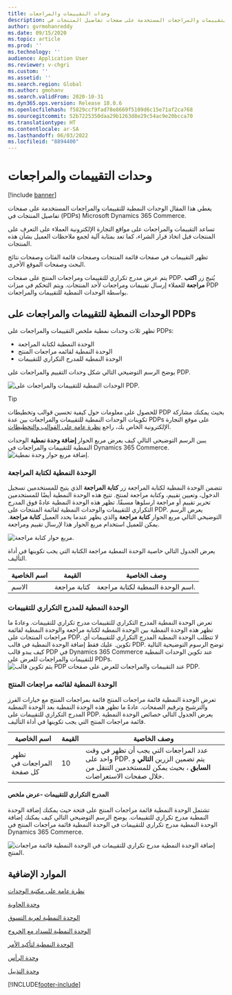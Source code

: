 ```yaml
---
title: وحدات التقييمات والمراجعات
description: يغطي هذا المقال الوحدات النمطية للتقييمات والمراجعات المستخدمة على صفحات تفاصيل المنتجات في Microsoft Dynamics 365 Commerce.
author: gvrmohanreddy
ms.date: 09/15/2020
ms.topic: article
ms.prod: ''
ms.technology: ''
audience: Application User
ms.reviewer: v-chgri
ms.custom: ''
ms.assetid: ''
ms.search.region: Global
ms.author: gmohanv
ms.search.validFrom: 2020-10-31
ms.dyn365.ops.version: Release 10.0.6
ms.openlocfilehash: f5829ccf9fad78e8669f5109d6c15e71af2ca768
ms.sourcegitcommit: 52b7225350daa29b1263d8e29c54ac9e20bcca70
ms.translationtype: HT
ms.contentlocale: ar-SA
ms.lasthandoff: 06/03/2022
ms.locfileid: "8894400"
---
```

# <a name="ratings-and-reviews-modules"></a>وحدات التقييمات والمراجعات

[!include [banner](includes/banner.md)]

يغطي هذا المقال الوحدات النمطية للتقييمات والمراجعات المستخدمة على صفحات تفاصيل المنتجات في (PDPs) Microsoft Dynamics 365 Commerce.

تساعد التقييمات والمراجعات على مواقع التجارة الإلكترونية العملاء على التعرف على المنتجات قبل اتخاذ قرار الشراء، كما تعد بمثابة آلية لجمع ملاحظات العميل‬ بشأن هذه المنتجات. 

تظهر التقييمات في صفحات قائمة المنتجات وصفحات قائمة الفئات وصفحات نتائج البحث وصفحات الموقع الأخرى. 

يتم عرض مدرج تكراري للتقييمات ومراجعات المنتج على صفحات PDP. يُتيح زر **اكتب مراجعة** للعملاء إرسال تقييمات ومراجعات لأحد المنتجات. ويتم التحكم في ميزات PDP بواسطة ‏‫الوحدات النمطية للتقييمات والمراجعات‬.

## <a name="ratings-and-reviews-modules-on-pdps"></a>الوحدات النمطية للتقييمات والمراجعات على PDPs 

تظهر ثلاث وحدات نمطية ملخص التقييمات والمراجعات على PDPs:
- الوحدة النمطية لكتابة المراجعة
- الوحدة النمطية لقائمه مراجعات المنتج
- الوحدة النمطية للمدرج التكراري للتقييمات
 
يوضح الرسم التوضيحي التالي شكل وحدات التقييم والمراجعات على PDP.

![الوحدات النمطية للتقييمات والمراجعات على PDP.](media/rnr-eCommerce-pdp-reviews-modules_design.png)

> [!TIP] 
> للحصول على معلومات حول كيفية تحسين قوالب وتخطيطات PDP بحيث يمكنك مشاركة تكوينات الوحدات النمطية للتقييمات والمراجعات بين عدة PDPs على موقع التجارة الإلكترونية الخاص بك، راجع [نظرة عامة على القوالب والتخطيطات](templates-layouts-overview.md).

يبين الرسم التوضيحي التالي كيف يعرض مربع الحوار **إضافة وحدة نمطية** الوحدات النمطية للتقييمات والمراجعات في Dynamics 365 Commerce.
![إضافة مربع حوار وحدة نمطية.](media/rnr-eCommerce-pdp-adding-rnr-modules.png)

### <a name="write-review-module"></a>الوحدة النمطية لكتابة المراجعة

تتضمن الوحدة النمطية لكتابة المراجعة زر **كتابة المراجعة** الذي يتيح للمستخدمين تسجيل الدخول، وتعيين تقييم، وكتابة مراجعة لمنتج. تتيح هذه الوحدة النمطية أيضًا للمستخدمين تحرير تقييم أو مراجعة ارسلوها مسبقًا. تظهر هذه الوحدة النمطية عادةً فوق المدرج التكراري للتقييمات والوحدات النمطية لقائمة المنتجات على PDP.
يعرض الرسم التوضيحي التالي مربع الحوار **كتابة مراجعة** والذي يظهر عندما يحدد العميل **كتابة مراجعة**. يمكن للعميل استخدام مربع الحوار هذا لإرسال تقييم ومراجعة.

![مربع حوار كتابة مراجعة.](media/rnr-eCommerce-write-review-module.png)

يعرض الجدول التالي خاصية الوحدة النمطية مراجعة الكتابة التي يجب تكوينها في أداة التأليف.

| اسم الخاصية | القيمة        | وصف الخاصية                 |
|---------------|--------------|--------------------------------------|
| الاسم          | كتابة مراجعة | اسم الوحدة النمطية لكتابة مراجعة. |

### <a name="ratings-histogram-module"></a>الوحدة النمطية للمدرج التكراري للتقييمات

تعرض الوحدة النمطية المدرج التكراري للتقييمات مدرج تكراري للتقييمات. وعادةً ما تظهر هذه الوحدة النمطية بين الوحدة النمطية لكتابة مراجعة والوحدة النمطية لقائمة مراجعات المنتجات على PDP.
لا تتطلب الوحدة النمطية المدرج التكراري للتقييمات أي تكوين. عليك فقط إضافة الوحدة النمطية في قالب PDP. توضح الرسوم التوضيحية التالية كيف يبدو قالب PDP في Dynamics 365 Commerce عند تكوين الوحدات النمطية للتقييمات والمراجعات للعرض على PDPs.
![يتم تكوين قالب PDP عند التقييمات والمراجعات للعرض على صفحات PDP.](media/rnr-eCommerce-pdp-reviews-modules.png)

### <a name="product-reviews-list-module"></a>الوحدة النمطية لقائمه مراجعات المنتج

تعرض الوحدة النمطية قائمة مراجعات المنتج قائمة بمراجعات المنتج مع خيارات الفرز والترشيح وترقيم الصفحات. عادةً ما تظهر هذه الوحدة النمطية بعد الوحدة النمطية المدرج التكراري للتقييمات على PDP.
يعرض الجدول التالي خصائص الوحدة النمطية قائمة مراجعات المنتج التي يجب تكوينها في أداة التأليف.

| اسم الخاصية              | القيمة | وصف الخاصية |
|----------------------------|-------| ---------------------|
| تظهر المراجعات في كل صفحة | 10    | عدد المراجعات التي يجب أن تظهر في وقت واحد على PDP. يتم تضمين الزرين **التالي** و **السابق** ، بحيث يمكن للمستخدمين التنقل من خلال صفحات الاستعراضات. |

#### <a name="ratings-histogram--summary-view"></a>المدرج التكراري للتقييمات -عرض ملخص

تشتمل الوحدة النمطية قائمة مراجعات المنتج على فتحة حيث يمكنك إضافة الوحدة النمطية مدرج تكراري للتقييمات. يوضح الرسم التوضيحي التالي كيف يمكنك إضافة الوحدة النمطية مدرج تكراري للتقييمات في الوحدة النمطية قائمة مراجعات المنتج في Dynamics 365 Commerce.

![إضافة الوحدة النمطية مدرج تكراري للتقييمات في الوحدة النمطية قائمة مراجعات المنتج.](media/rnr-eCommerce-pdp-rating-histogram-summary.png)

## <a name="additional-resources"></a>الموارد الإضافية

[نظرة عامة على مكتبة الوحدات](starter-kit-overview.md)

[وحدة الحاوية](add-container-module.md)

[الوحدة النمطية لعربة التسوق](add-cart-module.md)

[الوحدة النمطية للسداد مع الخروج](add-checkout-module.md)

[الوحدة النمطية لتأكيد الأمر](order-confirmation-module.md)

[وحدة الرأس](author-header-module.md)

[وحدة التذييل](author-footer-module.md)


[!INCLUDE[footer-include](../includes/footer-banner.md)]